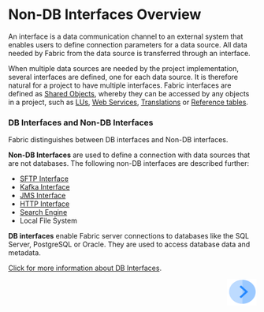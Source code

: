 # Non-DB Interfaces Overview

An interface is a data communication channel to an external system that enables users to define connection parameters for a data source. All data needed by Fabric from the data source is transferred through an interface.

When multiple data sources are needed by the project implementation, several interfaces are defined, one for each data source. It is therefore natural for a project to have multiple interfaces. Fabric interfaces are defined as [Shared Objects](articles/04_fabric_studio/12_shared_objects.md), whereby they can be accessed by any objects in a project, such as [LUs](/articles/03_logical_units/01_LU_overview.md), [Web Services](/articles/15_web_services/01_web_services_overview.md#web-services-overview), [Translations](/articles/09_translations/01_translations_overview_and_use_cases.md) or [Reference tables](/articles/22_reference(commonDB)_tables/01_fabric_commonDB_overview.md).

### DB Interfaces and Non-DB Interfaces

Fabric distinguishes between DB interfaces and Non-DB interfaces.

**Non-DB Interfaces** are used to define a connection with data sources that are not databases. The following non-DB interfaces are described further:

* [SFTP Interface](02_SFTP_interface.md)
* [Kafka Interface](03_kafka_interface.md)
* [JMS Interface](04_JMS_interface.md)
* [HTTP Interface](05_HTTP_interface.md)
* [Search Engine](06_search_interface.md)
* Local File System

**DB interfaces** enable Fabric server connections to databases like the SQL Server, PostgreSQL or Oracle. They are used to access database data and metadata.

[Click for more information about DB Interfaces](/articles/05_DB_interfaces/03_DB_interfaces_overview.md.md).



[<img align="right" width="60" height="54" src="/articles/images/Next.png">](02_SFTP_interface.md) 